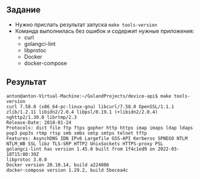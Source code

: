 ## Задание
- Нужно прислать результат запуска `make tools-version`
- Команда выполнилась без ошибок и содержит нужные приложения:
    - curl
    - golangci-lint
    - libprotoc
    - Docker
    - docker-compose

## Результат
```
anton@anton-Virtual-Machine:~/GolandProjects/device-api$ make tools-version
curl 7.58.0 (x86_64-pc-linux-gnu) libcurl/7.58.0 OpenSSL/1.1.1 zlib/1.2.11 libidn2/2.0.4 libpsl/0.19.1 (+libidn2/2.0.4) nghttp2/1.30.0 librtmp/2.3
Release-Date: 2018-01-24
Protocols: dict file ftp ftps gopher http https imap imaps ldap ldaps pop3 pop3s rtmp rtsp smb smbs smtp smtps telnet tftp
Features: AsynchDNS IDN IPv6 Largefile GSS-API Kerberos SPNEGO NTLM NTLM_WB SSL libz TLS-SRP HTTP2 UnixSockets HTTPS-proxy PSL
golangci-lint has version 1.45.0 built from 1f4c1ed9 on 2022-03-18T15:08:39Z
libprotoc 3.0.0
Docker version 20.10.14, build a224086
docker-compose version 1.29.2, build 5becea4c
```